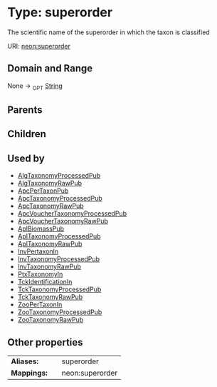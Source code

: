 
# Type: superorder


The scientific name of the superorder in which the taxon is classified

URI: [neon:superorder](https://data.neonscience.org/superorder)


## Domain and Range

None ->  <sub>OPT</sub> [String](types/String.md)

## Parents


## Children


## Used by

 * [AlgTaxonomyProcessedPub](AlgTaxonomyProcessedPub.md)
 * [AlgTaxonomyRawPub](AlgTaxonomyRawPub.md)
 * [ApcPerTaxonPub](ApcPerTaxonPub.md)
 * [ApcTaxonomyProcessedPub](ApcTaxonomyProcessedPub.md)
 * [ApcTaxonomyRawPub](ApcTaxonomyRawPub.md)
 * [ApcVoucherTaxonomyProcessedPub](ApcVoucherTaxonomyProcessedPub.md)
 * [ApcVoucherTaxonomyRawPub](ApcVoucherTaxonomyRawPub.md)
 * [AplBiomassPub](AplBiomassPub.md)
 * [AplTaxonomyProcessedPub](AplTaxonomyProcessedPub.md)
 * [AplTaxonomyRawPub](AplTaxonomyRawPub.md)
 * [InvPertaxonIn](InvPertaxonIn.md)
 * [InvTaxonomyProcessedPub](InvTaxonomyProcessedPub.md)
 * [InvTaxonomyRawPub](InvTaxonomyRawPub.md)
 * [PtxTaxonomyIn](PtxTaxonomyIn.md)
 * [TckIdentificationIn](TckIdentificationIn.md)
 * [TckTaxonomyProcessedPub](TckTaxonomyProcessedPub.md)
 * [TckTaxonomyRawPub](TckTaxonomyRawPub.md)
 * [ZooPerTaxonIn](ZooPerTaxonIn.md)
 * [ZooTaxonomyProcessedPub](ZooTaxonomyProcessedPub.md)
 * [ZooTaxonomyRawPub](ZooTaxonomyRawPub.md)

## Other properties

|  |  |  |
| --- | --- | --- |
| **Aliases:** | | superorder |
| **Mappings:** | | neon:superorder |

